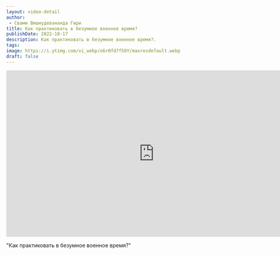 ```yaml
---
layout: video-detail
author:
 - Свами Вишнудевананда Гири
title: Как практиковать в безумное военное время?
publishDate: 2022-10-17
description: Как практиковать в безумное военное время?. 
tags: 
image: https://i.ytimg.com/vi_webp/o6r0fd7f5OY/maxresdefault.webp
draft: false
---
```


<iframe width="790" height="444" src="https://www.youtube.com/embed/o6r0fd7f5OY" frameborder="0" allowfullscreen=""></iframe> 

  "Как практиковать в безумное военное время?"

  

 